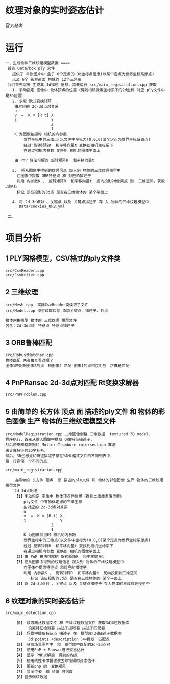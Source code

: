 # 纹理对象的实时姿态估计
[官方参考](https://docs.opencv.org/trunk/dc/d2c/tutorial_real_time_pose.html)
# 运行 
    一、生成物体三维纹理模型数据 ====
     首先 Data/box.ply 文件 
       提供了 单张图片中 盒子 8个定点的 3d坐标点信息(以某个定点为世界坐标系原点)
       以及 6个 长方形面 构成的 12个三角形
     我们首先需要 生成其 3d描述 信息，需要运行 src/main_registration.cpp 获取
       1. 手动指定 图像中 物体顶点的位置（得到相机像素坐标系下的2d坐标 对应 ply文件中是3D位置）
       2. 求取 欧式变换矩阵
        由对应的 2d-3d点对关系
        u
        v  =  K × [R t] X
        1               Y
                        Z
                        1
        K 为图像拍摄时 相机的内参数
            世界坐标中的三维点(以文件中坐标为(0,0,0)某个定点为世界坐标系原点)
            经过 旋转矩阵R  和平移向量t 变换到相机坐标系下
            在通过相机内参数 变换到 相机的图像平面上
            
        由 PnP 算法可解的 旋转矩阵R  和平移向量t 
        
       3.  把从图像中得到的纹理信息 加入到 物体的三维纹理模型中
         在图像中提取 ORB特征点 和 对应的描述子
	     利用 内参数K 、 旋转矩阵R  和平移向量t  反向投影2d像素点 到  三维空间，获取3d坐标
	     标记 该反投影的3d点 是否在三维物体的 某个平面上
         
       4. 将 2d-3d点对 、关键点 以及 关键点描述子 存 入 物体的三维纹理模型中
          Data/cookies_ORB.yml
     
     二、
       
       
# 项目分析
## 1 PLY网格模型，CSV格式的ply文件类
    src/CsvReader.cpp
    src/CsvWriter.cpp
    
## 2 三维纹理
    src/Mesh.cpp  实际CsvReader类读取了文件
    src/Model.cpp 模型读取保存 添加关键点、描述子、外点
    
    物体网格模型 物体的 三维纹理 模型文件
    包含：2d-3d点对 特征点 特征点描述子
   
    
## 3 ORB鲁棒匹配
    src/RobustMatcher.cpp
    鲁棒匹配 两者相互看对眼了
    图像1匹配到图像2的点　和图像2 匹配 图像1的点相互对应　才算是匹配

## 4  PnPRansac 2d-3d点对匹配 Rt变换求解器
    src/PnPProblem.cpp

## 5 由简单的 长方体 顶点  面 描述的ply文件 和 物体的彩色图像 生产 物体的三维纹理模型文件
    src/ModelRegistration.cpp 二维图像创建 三维数据  textured 3D model.
    程序执行，首先从输入图像中提取 ORB特征描述子，
    然后使用网格数据和 Möller–Trumbore intersection 算法 
    来计算特征的3D坐标系。
    最后，3D坐标点和特征描述子存在YAML格式文件的不同列表中，
    每一行存储一个不同的点.
    
    src/main_registration.cpp

        由简单的 长方体 顶点  面 描述的ply文件 和 物体的彩色图像 生产 物体的三维纹理模型文件
        2d-3d点配准
        【1】手动指定 图像中 物体顶点的位置（得到二维像素值位置）
            ply文件 中有物体定点的三维坐标
            由对应的 2d-3d点对关系
            u
            v  =  K × [R t] X
            1               Y
                        Z
                        1
            K 为图像拍摄时 相机的内参数
            世界坐标中的三维点(以文件中坐标为(0,0,0)某个定点为世界坐标系原点)
            经过 旋转矩阵R  和平移向量t 变换到相机坐标系下
            在通过相机内参数 变换到 相机的图像平面上
        【2】由 PnP 算法可解的 旋转矩阵R  和平移向量t 
        【3】把从图像中得到的纹理信息 加入到 物体的三维纹理模型中
            在图像中提取特征点 和对应的描述子
            利用 内参数K 、 旋转矩阵R  和平移向量t  反向投影到三维空间
               标记 该反投影的3d点 是否在三维物体的 某个平面上
        【4】将 2d-3d点对 、关键点 以及 关键点描述子 存入物体的三维纹理模型中

    
## 6 纹理对象的实时姿态估计
    src/main_detection.cpp

        【0】 读取网格数据文件 和 三维纹理数据文件 获取3d描述数据库 
              设置特征检测器 描述子提取器 描述子匹配器 
        【1】 场景中提取特征点 描述子 在　模型库(3d描述子数据库 
              3d points +description )中提取　匹配点 
        【2】 获取场景图片中　和　模型库中匹配的2d-3d点对
        【3】 使用PnP + Ransac进行姿态估计 
        【4】 显示 PNP求解后　得到的内点
        【5】 使用线性卡尔曼滤波去除错误的姿态估计
        【6】 更新pnp 的　变换矩阵
        【7】 显示位姿　轴 帧率 可信度 
        【8】显示调试数据 
        

        

